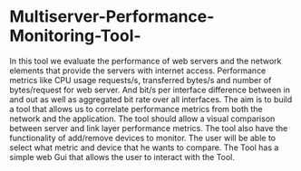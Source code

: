 # Multiserver-Performance-Monitoring-Tool-
In this tool we evaluate the performance of web servers and the network elements that provide the servers with internet access. Performance metrics like CPU usage requests/s, transferred bytes/s and number of bytes/request for web server. And bit/s per interface difference between in and out as well as aggregated bit rate over all interfaces.  The aim is to build a tool that allows us to correlate performance metrics from both the network and the application. The tool should allow a visual comparison between server and link layer performance metrics. The tool also have the functionality of add/remove devices to monitor. The user will be able to select what metric and device that he wants to compare. The Tool has a simple web Gui that allows the user to interact with the Tool. 
